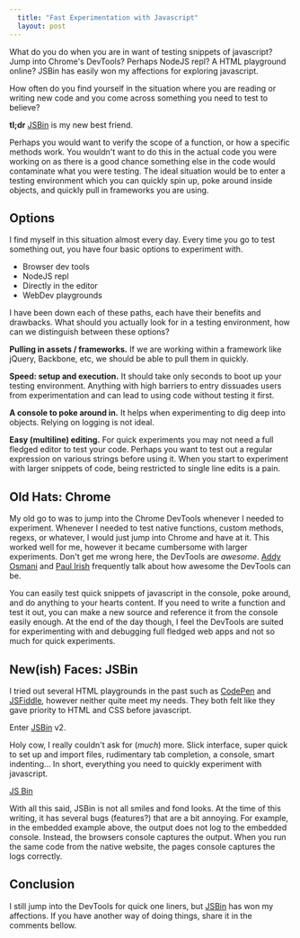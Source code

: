 ```yaml
---
  title: "Fast Experimentation with Javascript"
  layout: post
---
```


What do you do when you are in want of testing snippets of javascript? Jump into Chrome's DevTools? Perhaps NodeJS repl? A HTML playground online? JSBin has easily won my affections for exploring javascript.

How often do you find yourself in the situation where you are reading or writing new code and you come across something you need to test to believe?

**tl;dr** [JSBin](http://jsbin.com/) is my new best friend.

Perhaps you would want to verify the scope of a function, or how a specific methods work. You wouldn't want to do this in the actual code you were working on as there is a good chance something else in the code would contaminate what you were testing. The ideal situation would be to enter a testing environment which you can quickly spin up, poke around inside objects, and quickly pull in frameworks you are using.

## Options

I find myself in this situation almost every day. Every time you go to test something out, you have four basic options to experiment with.

- Browser dev tools
- NodeJS repl
- Directly in the editor
- WebDev playgrounds

I have been down each of these paths, each have their benefits and drawbacks. What should you actually look for in a testing environment, how can we distinguish between these options?

**Pulling in assets / frameworks.** If we are working within a framework like jQuery, Backbone, etc, we should be able to pull them in quickly.

**Speed: setup and execution.** It should take only seconds to boot up your testing environment. Anything with high barriers to entry dissuades users from experimentation and can lead to using code without testing it first.

**A console to poke around in.** It helps when experimenting to dig deep into objects. Relying on logging is not ideal.

**Easy (multiline) editing.** For quick experiments you may not need a full fledged editor to test your code. Perhaps you want to test out a regular expression on various strings before using it. When you start to experiment with larger snippets of code, being restricted to single line edits is a pain.

## Old Hats: Chrome

My old go to was to jump into the Chrome DevTools whenever I needed to experiment. Whenever I needed to test native functions, custom methods, regexs, or whatever, I would just jump into Chrome and have at it. This worked well for me, however it became cumbersome with larger experiments. Don't get me wrong here, the DevTools are *awesome*. [Addy Osmani](http://addyosmani.com/blog/) and [Paul Irish](http://paulirish.com/) frequently talk about how awesome the DevTools can be.

You can easily test quick snippets of javascript in the console, poke around, and do anything to your hearts content. If you need to write a function and test it out, you can make a new source and reference it from the console easily enough. At the end of the day though, I feel the DevTools are suited for experimenting with and debugging full fledged web apps and not so much for quick experiments.

## New(ish) Faces: JSBin

I tried out several HTML playgrounds in the past such as [CodePen](http://codepen.io/) and [JSFiddle](http://jsfiddle.net/), however neither quite meet my needs. They both felt like they gave priority to HTML and CSS before javascript.

Enter [JSBin](http://jsbin.com/) v2.

Holy cow, I really couldn't ask for (*much*) more. Slick interface, super quick to set up and import files, rudimentary tab completion, a console, smart indenting... In short, everything you need to quickly experiment with javascript.

<a class="jsbin-embed" href="http://jsbin.com/obarig/16/embed?javascript">JS Bin</a><script src="http://static.jsbin.com/js/embed.js"></script>

With all this said, JSBin is not all smiles and fond looks. At the time of this writing, it has several bugs (features?) that are a bit annoying. For example, in the embedded example above, the output does not log to the embedded console. Instead, the browsers console captures the output. When you run the same code from the native website, the pages console captures the logs correctly.

## Conclusion

I still jump into the DevTools for quick one liners, but [JSBin](http://jsbin.com/) has won my affections. If you have another way of doing things, share it in the comments bellow.
